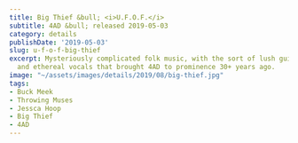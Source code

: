 ```yaml
---
title: Big Thief &bull; <i>U.F.O.F.</i>
subtitle: 4AD &bull; released 2019-05-03
category: details
publishDate: '2019-05-03'
slug: u-f-o-f-big-thief
excerpt: Mysteriously complicated folk music, with the sort of lush guitar arrangements
  and ethereal vocals that brought 4AD to prominence 30+ years ago.
image: "~/assets/images/details/2019/08/big-thief.jpg"
tags:
- Buck Meek
- Throwing Muses
- Jessca Hoop
- Big Thief
- 4AD
---
```


